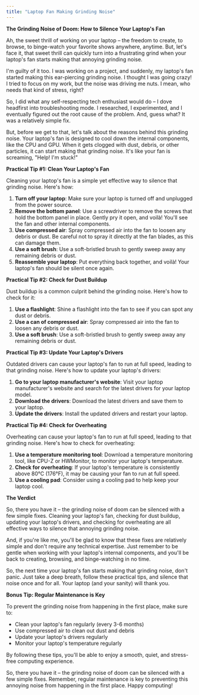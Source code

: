 ```yaml
---
title: "Laptop Fan Making Grinding Noise"
---
```


**The Grinding Noise of Doom: How to Silence Your Laptop's Fan**

 Ah, the sweet thrill of working on your laptop – the freedom to create, to browse, to binge-watch your favorite shows anywhere, anytime. But, let's face it, that sweet thrill can quickly turn into a frustrating grind when your laptop's fan starts making that annoying grinding noise.

I'm guilty of it too. I was working on a project, and suddenly, my laptop's fan started making this ear-piercing grinding noise. I thought I was going crazy! I tried to focus on my work, but the noise was driving me nuts. I mean, who needs that kind of stress, right?

So, I did what any self-respecting tech enthusiast would do – I dove headfirst into troubleshooting mode. I researched, I experimented, and I eventually figured out the root cause of the problem. And, guess what? It was a relatively simple fix.

But, before we get to that, let's talk about the reasons behind this grinding noise. Your laptop's fan is designed to cool down the internal components, like the CPU and GPU. When it gets clogged with dust, debris, or other particles, it can start making that grinding noise. It's like your fan is screaming, "Help! I'm stuck!"

**Practical Tip #1: Clean Your Laptop's Fan**

Cleaning your laptop's fan is a simple yet effective way to silence that grinding noise. Here's how:

1. **Turn off your laptop**: Make sure your laptop is turned off and unplugged from the power source.
2. **Remove the bottom panel**: Use a screwdriver to remove the screws that hold the bottom panel in place. Gently pry it open, and voilà! You'll see the fan and other internal components.
3. **Use compressed air**: Spray compressed air into the fan to loosen any debris or dust. Be careful not to spray it directly at the fan blades, as this can damage them.
4. **Use a soft brush**: Use a soft-bristled brush to gently sweep away any remaining debris or dust.
5. **Reassemble your laptop**: Put everything back together, and voilà! Your laptop's fan should be silent once again.

**Practical Tip #2: Check for Dust Buildup**

Dust buildup is a common culprit behind the grinding noise. Here's how to check for it:

1. **Use a flashlight**: Shine a flashlight into the fan to see if you can spot any dust or debris.
2. **Use a can of compressed air**: Spray compressed air into the fan to loosen any debris or dust.
3. **Use a soft brush**: Use a soft-bristled brush to gently sweep away any remaining debris or dust.

**Practical Tip #3: Update Your Laptop's Drivers**

Outdated drivers can cause your laptop's fan to run at full speed, leading to that grinding noise. Here's how to update your laptop's drivers:

1. **Go to your laptop manufacturer's website**: Visit your laptop manufacturer's website and search for the latest drivers for your laptop model.
2. **Download the drivers**: Download the latest drivers and save them to your laptop.
3. **Update the drivers**: Install the updated drivers and restart your laptop.

**Practical Tip #4: Check for Overheating**

Overheating can cause your laptop's fan to run at full speed, leading to that grinding noise. Here's how to check for overheating:

1. **Use a temperature monitoring tool**: Download a temperature monitoring tool, like CPU-Z or HWMonitor, to monitor your laptop's temperature.
2. **Check for overheating**: If your laptop's temperature is consistently above 80°C (176°F), it may be causing your fan to run at full speed.
3. **Use a cooling pad**: Consider using a cooling pad to help keep your laptop cool.

**The Verdict**

So, there you have it – the grinding noise of doom can be silenced with a few simple fixes. Cleaning your laptop's fan, checking for dust buildup, updating your laptop's drivers, and checking for overheating are all effective ways to silence that annoying grinding noise.

And, if you're like me, you'll be glad to know that these fixes are relatively simple and don't require any technical expertise. Just remember to be gentle when working with your laptop's internal components, and you'll be back to creating, browsing, and binge-watching in no time.

So, the next time your laptop's fan starts making that grinding noise, don't panic. Just take a deep breath, follow these practical tips, and silence that noise once and for all. Your laptop (and your sanity) will thank you.

**Bonus Tip: Regular Maintenance is Key**

To prevent the grinding noise from happening in the first place, make sure to:

* Clean your laptop's fan regularly (every 3-6 months)
* Use compressed air to clean out dust and debris
* Update your laptop's drivers regularly
* Monitor your laptop's temperature regularly

By following these tips, you'll be able to enjoy a smooth, quiet, and stress-free computing experience.

So, there you have it – the grinding noise of doom can be silenced with a few simple fixes. Remember, regular maintenance is key to preventing this annoying noise from happening in the first place. Happy computing!
